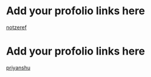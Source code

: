 # Add your profolio links here
[notzeref](https://notzeref.github.io/)

# Add your profolio links here
[priyanshu](https://github.com/priyanshu-bhatt)
